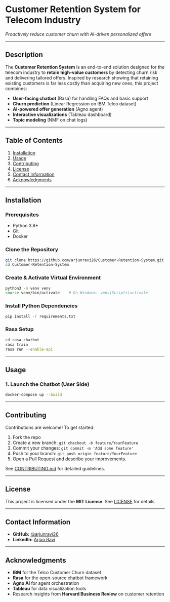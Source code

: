 # Customer Retention System for Telecom Industry
*Proactively reduce customer churn with AI-driven personalized offers*

---

## Description
The **Customer Retention System** is an end-to-end solution designed for the telecom industry to **retain high-value customers** by detecting churn risk and delivering tailored offers. Inspired by research showing that retaining existing customers is far less costly than acquiring new ones, this project combines:

- **User-facing chatbot** (Rasa) for handling FAQs and basic support
- **Churn prediction** (Linear Regression on IBM Telco dataset)
- **AI-powered offer generation** (Agno agent)
- **Interactive visualizations** (Tableau dashboard)
- **Topic modeling** (NMF on chat logs)

---

## Table of Contents
1. [Installation](#installation)
2. [Usage](#usage)
3. [Contributing](#contributing)
4. [License](#license)
5. [Contact Information](#contact-information)
6. [Acknowledgments](#acknowledgments)

---

## Installation

### Prerequisites
- Python 3.8+
- Git
- Docker
### Clone the Repository
```bash
git clone https://github.com/arjunravi26/Customer-Retention-System.git
cd Customer-Retention-System
````

### Create & Activate Virtual Environment

```bash
python3 -m venv venv
source venv/bin/activate    # On Windows: venv\Scripts\activate
```

### Install Python Dependencies

```bash
pip install -r requirements.txt
```

### Rasa Setup

```bash
cd rasa_chatbot
rasa train
rasa run --enable-api
```

---

## Usage

### 1. Launch the Chatbot (User Side)

```bash
docker-compose up --build
```

---

## Contributing

Contributions are welcome! To get started:

1. Fork the repo
2. Create a new branch: `git checkout -b feature/YourFeature`
3. Commit your changes: `git commit -m 'Add some feature'`
4. Push to your branch: `git push origin feature/YourFeature`
5. Open a Pull Request and describe your improvements.

See [CONTRIBUTING.md](CONTRIBUTING.md) for detailed guidelines.

---

## License

This project is licensed under the **MIT License**. See [LICENSE](LICENSE) for details.

---

## Contact Information

* **GitHub:** [@arjunravi26](https://github.com/arjunravi26)
* **Linkedln:** [Arjun Ravi](https://www.linkedin.com/in/arjun-ravi-60215330b/)

---

## Acknowledgments

* **IBM** for the Telco Customer Churn dataset
* **Rasa** for the open-source chatbot framework
* **Agno AI** for agent orchestration
* **Tableau** for data visualization tools
* Research insights from **Harvard Business Review** on customer retention

```
```
